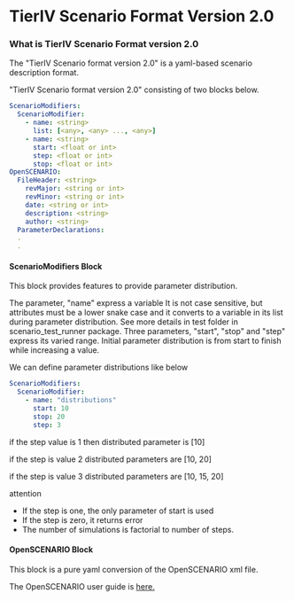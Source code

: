 # TierIV Scenario Format Version 2.0

### What is TierIV Scenario Format version 2.0
The "TierIV Scenario format version 2.0" is a yaml-based scenario description format.

"TierIV Scenario format version 2.0" consisting of two blocks below.  

```yaml
ScenarioModifiers:
  ScenarioModifier:
    - name: <string>
      list: [<any>, <any> ..., <any>]
    - name: <string>
      start: <float or int>
      step: <float or int>
      stop: <float or int>
OpenSCENARIO:
  FileHeader: <string>
    revMajor: <string or int>
    revMinor: <string or int>
    date: <string or int>
    description: <string>
    author: <string>
  ParameterDeclarations: 
  .
  .
```

#### ScenarioModifiers Block  
This block provides features to provide parameter distribution.

The parameter, "name" express a variable It is not case sensitive, but attributes must be a lower snake case and it converts to a variable in its list during parameter distribution.
See more details in test folder in scenario_test_runner package.
Three parameters, "start", "stop" and "step" express its varied range.
Initial parameter distribution is from start to finish while increasing a value.

We can define parameter distributions like below
```yaml
ScenarioModifiers:
  ScenarioModifier:
    - name: "distributions"
      start: 10
      stop: 20
      step: 3

```
if the step value is 1 then distributed parameter is [10]  

if the step is value 2 distributed parameters are [10, 20]

if the step is value 3 distributed parameters are [10, 15, 20]  

attention
- If the step is one, the only parameter of start is used
- If the step is zero, it returns error
- The number of simulations is factorial to number of steps.

#### OpenSCENARIO Block  
This block is a pure yaml conversion of the OpenSCENARIO xml file.

The OpenSCENARIO user guide is [here.](https://releases.asam.net/OpenSCENARIO/1.0.0/ASAM_OpenSCENARIO_BS-1-2_User-Guide_V1-0-0.html#_foreword)


